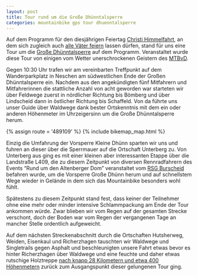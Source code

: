 ```yaml
---
layout: post
title: Tour rund um die Große Dhünntalsperre
categories: mountainbike gps tour dhuenntalsperre
---
```


Auf dem Programm für den diesjährigen Feiertag [Christi Himmelfahrt](http://de.wikipedia.org/wiki/Christi_Himmelfahrt), an dem sich zugleich auch [alle Väter feiern](http://de.wikipedia.org/wiki/Vatertag) lassen dürfen, stand für uns eine Tour um die [Große Dhünntalsperre](http://www.wupperverband.de/aufgaben/talsperren/grosse.dhuenn-talsperre/dirgrosse.dhuenn-talsperre.html) auf dem Programm. Veranstaltet wurde diese Tour von einigen vom Wetter unerschrockenen Geistern des [MTBvD](http://www.mtbvd-forum.de).

Gegen 10:30 Uhr trafen wir am vereinbarten Treffpunkt auf dem Wanderparkplatz in Neschen am südwestlichen Ende der Großen Dhünntalsperre ein. Nachdem aus den angekündigten fünf Mitfahrern und Mitfahrerinnen die stattliche Anzahl von acht geworden war starteten wir über Feldwege zuerst in nördlicher Richtung bis Bömberg und über Lindscheid dann in östlicher Richtung bis Schaffeld. Von da führte uns unser Guide über Waldwege dank bester Ortskenntnis mit dem ein oder anderen Höhenmeter im Uhrzeigersinn um die Große Dhünntalsperre herum.

{% assign route = '489109' %}
{% include bikemap_map.html %}

Einzig die Umfahrung der Vorsperre Kleine Dhünn sparten wir uns und fuhren an dieser über die Sperrmauer auf die Ortschaft Unterberg zu. Von Unterberg aus ging es mit einer kleinen aber interessanten Etappe über die Landstraße L409, die zu diesem Zeitpunkt von diversen Rennradfahrern des Events “Rund um den Altenberger Dom” veranstaltet vom [RSG Burscheid](http://www.rsgburscheid.de) befahren wurde, um die Vorsperre Große Dhünn herum und auf schnellstem Wege wieder in Gelände in dem sich das Mountainbike besonders wohl fühlt.

Spätestens zu diesem Zeitpunkt stand fest, dass keiner der Teilnehmer ohne eine mehr oder minder intensive Schlammpackung am Ende der Tour ankommen würde. Zwar blieben wir vom Regen auf der gesamten Strecke verschont, doch der Boden war vom Regen der vergangenen Tage an mancher Stelle ordentlich aufgeweicht.

Auf dem nächsten Streckenabschnitt durch die Ortschaften Hutsherweg, Weiden, Eisenkaul und Richerzhagen tauschten wir Waldwege und Singletrails gegen Asphalt und beschleunigten unsere Fahrt etwas bevor es hinter Richerzhagen über Waldwege und eine feuchte und daher etwas rutschige Holztreppe [nach knapp 28 Kilometern und etwa 400 Höhenmetern](http://www.bikemap.net/route/489109) zurück zum Ausgangspunkt dieser gelungenen Tour ging.
